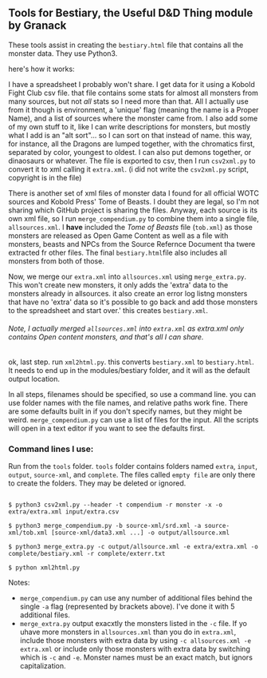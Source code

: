 ## Tools for Bestiary, the Useful D&D Thing module by Granack

These tools assist in creating the `bestiary.html` file that contains
all the monster data. They use Python3.

here's how it works:

I have a spreadsheet I probably won't share. I get data for it using a
Kobold Fight Club csv file. that file contains some stats for almost all
monsters from many sources, but not *all* stats so I need more than that.
All I actually use from it though is environment, a 'unique' flag (meaning
the name is a Proper Name), and a list of sources where the monster came
from. I also add some of my own stuff to it, like I can write descriptions
for monsters, but mostly what I add is an "alt sort"... so I can sort on
that instead of name. this way, for instance, all the Dragons are lumped
together, with the chromatics first, separated by color, youngest to oldest.
I can also put demons together, or dinaosaurs or whatever. The file is
exported to csv, then I run `csv2xml.py` to convert it to xml calling it
`extra.xml`. (i did not write the `csv2xml.py` script, copyright is in the file)

There is another set of xml files of monster data I found for all official
WOTC sources and Kobold Press' Tome of Beasts. I doubt they are legal, so
I'm not sharing which GitHub project is sharing the files. Anyway, each
source is its own xml file, so I run `merge_compendium.py` to combine them
into a single file, `allsources.xml`. I **have** included the *Tome of
Beasts* file (`tob.xml`) as those monsters are released as Open Game Content
as well as a file with monsters, beasts and NPCs from the Source Refernce
Document tha twere extracted fr other files. The final `bestiary.html`file
also includes all monsters from both of those.

Now, we merge our `extra.xml` into `allsources.xml` using `merge_extra.py`.
This won't create new monsters, it only adds the 'extra' data to the
monsters already in allsources. it also create an error log listng monsters
that have no 'extra' data so it's possible to go back and add those monsters
to the spreadsheet and start over.' this creates `bestiary.xml`.

###### Note, I actually merged `allsources.xml` into `extra.xml` as extra.xml only contains Open content monsters, and that's all I can share.

ok, last step. run `xml2html.py`. this converts `bestiary.xml` to `bestiary.html`.
It needs to end up in the modules/bestiary folder, and it will as the
default output location.

In all steps, filenames should be specified, so use a command line. you
can use folder names with the file names, and relative paths work fine.
There are some defaults built in if you don't specify names, but they might
be weird. `merge_compendium.py` can use a list of files for the input. All
the scripts will open in a text editor if you want to see the defaults first.

### Command lines I use:

Run from the `tools` folder. `tools` folder contains folders named `extra`,
`input`, `output`, `source-xml`, and `complete`. The files called `empty file`
are only there to create the folders. They may be deleted or ignored.


```

$ python3 csv2xml.py --header -t compendium -r monster -x -o extra/extra.xml input/extra.csv

$ python3 merge_compendium.py -b source-xml/srd.xml -a source-xml/tob.xml [source-xml/data3.xml ...] -o output/allsource.xml

$ python3 merge_extra.py -c output/allsource.xml -e extra/extra.xml -o complete/bestiary.xml -r complete/exterr.txt

$ python xml2html.py

```

Notes:

- `merge_compendium.py` can use any number of additional files behind the single `-a` flag (represented by brackets above). I've done it with 5 additional files.
- `merge_extra.py` output exacxtly the monsters listed in the `-c` file. If yo uhave more monsters in `allsources.xml` than you do in `extra.xml`, include those monsters with extra data by using `-c allsources.xml -e extra.xml` or include only those monsters with extra data by switching which is `-c` and `-e`. Monster names must be an exact match, but ignors capitalization.
